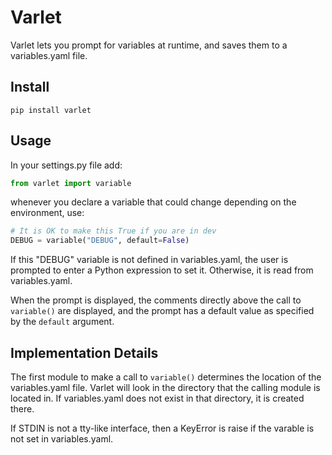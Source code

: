 # Varlet

Varlet lets you prompt for variables at runtime, and saves them to a variables.yaml file.

## Install

    pip install varlet

## Usage

In your settings.py file add:

```python
from varlet import variable
```

whenever you declare a variable that could change depending on the environment,
use:

```python
# It is OK to make this True if you are in dev
DEBUG = variable("DEBUG", default=False)
```

If this "DEBUG" variable is not defined in variables.yaml, the user is prompted
to enter a Python expression to set it. Otherwise, it is read from
variables.yaml.

When the prompt is displayed, the comments directly above the call to
`variable()` are displayed, and the prompt has a default value as specified by
the `default` argument.


## Implementation Details

The first module to make a call to `variable()` determines the location of the
variables.yaml file. Varlet will look in the directory that the calling module is
located in. If variables.yaml does not exist in that directory, it is created
there.

If STDIN is not a tty-like interface, then a KeyError is raise if the varable
is not set in variables.yaml.
